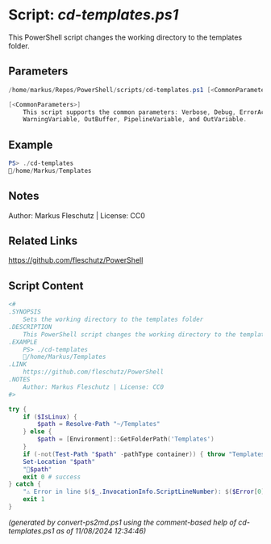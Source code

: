 Script: *cd-templates.ps1*
========================

This PowerShell script changes the working directory to the templates folder.

Parameters
----------
```powershell
/home/markus/Repos/PowerShell/scripts/cd-templates.ps1 [<CommonParameters>]

[<CommonParameters>]
    This script supports the common parameters: Verbose, Debug, ErrorAction, ErrorVariable, WarningAction, 
    WarningVariable, OutBuffer, PipelineVariable, and OutVariable.
```

Example
-------
```powershell
PS> ./cd-templates
📂/home/Markus/Templates

```

Notes
-----
Author: Markus Fleschutz | License: CC0

Related Links
-------------
https://github.com/fleschutz/PowerShell

Script Content
--------------
```powershell
<#
.SYNOPSIS
	Sets the working directory to the templates folder
.DESCRIPTION
	This PowerShell script changes the working directory to the templates folder.
.EXAMPLE
	PS> ./cd-templates
	📂/home/Markus/Templates
.LINK
	https://github.com/fleschutz/PowerShell
.NOTES
	Author: Markus Fleschutz | License: CC0
#>

try {
	if ($IsLinux) {
		$path = Resolve-Path "~/Templates"
	} else {
		$path = [Environment]::GetFolderPath('Templates')
	}
	if (-not(Test-Path "$path" -pathType container)) { throw "Templates folder at 📂$path doesn't exist (yet)" }
	Set-Location "$path"
	"📂$path"
	exit 0 # success
} catch {
	"⚠️ Error in line $($_.InvocationInfo.ScriptLineNumber): $($Error[0])"
	exit 1
}
```

*(generated by convert-ps2md.ps1 using the comment-based help of cd-templates.ps1 as of 11/08/2024 12:34:46)*
